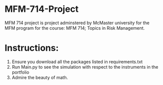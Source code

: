 # MFM-714-Project
MFM 714 project  is project adminstered by McMaster university for the MFM program for the course: MFM 714; Topics  in Risk Management.

# Instructions:

1. Ensure you download all the packages listed in requirements.txt 
2. Run Main.py to see the simulation with respect to the instruments in the portfolio
3. Admire the beauty of math.
